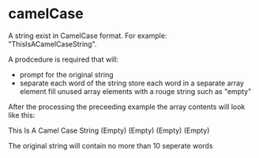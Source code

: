 # camelCase
A string exist in CamelCase format. For example: "ThisIsACamelCaseString".

A prodcedure is required that will:
- prompt for the original string
- separate each word of the string
store each word in a separate array element
fill unused array elements with a rouge string such as "empty"

After the processing the preceeding example the array contents will look like this:

This
Is
A 
Camel
Case 
String
(Empty)
(Empty)
(Empty)
(Empty)

The original string will contain no more than 10 seperate words
